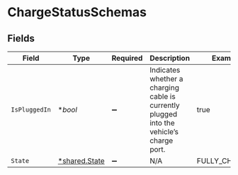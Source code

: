 # ChargeStatusSchemas


## Fields

| Field                                                                                   | Type                                                                                    | Required                                                                                | Description                                                                             | Example                                                                                 |
| --------------------------------------------------------------------------------------- | --------------------------------------------------------------------------------------- | --------------------------------------------------------------------------------------- | --------------------------------------------------------------------------------------- | --------------------------------------------------------------------------------------- |
| `IsPluggedIn`                                                                           | **bool*                                                                                 | :heavy_minus_sign:                                                                      | Indicates whether a charging cable is currently plugged into the vehicle’s charge port. | true                                                                                    |
| `State`                                                                                 | [*shared.State](../../models/shared/state.md)                                           | :heavy_minus_sign:                                                                      | N/A                                                                                     | FULLY_CHARGED                                                                           |